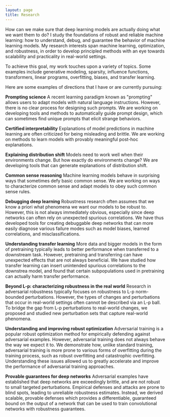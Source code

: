 ```yaml
---
layout: page
title: Research
---
```


How can we make sure that deep learning models are actually doing what we want them to do? I study  the foundations of robust and reliable machine learning: how to understand, debug, and guarantee the behavior of machine learning models. My research interests span machine learning, optimization, and robustness, in order to develop principled methods with an eye towards scalability and practicality in real-world settings. 

To achieve this goal, my work touches upon a variety of topics. Some examples include generative modeling, sparsity, influence functions, transformers, linear programs, overfitting, biases, and transfer learning. 

Here are some examples of directions that I have or are currently pursuing: 

**Prompting science** A recent learning paradigm known as "prompting" allows users to adapt models with natural language instructions. However, there is no clear process for designing such prompts. We are working on developing tools and methods to automatically guide prompt design, which can sometimes find unique prompts that elicit strange behaviors.  

**Certified interpretability** Explanations of model predictions in machine learning are often criticized for being misleading and brittle. We are working on methods to learn models with provably meaningful post-hoc explanations. 

**Explaining distribution shift** Models need to work well when their environments change. But how exactly do environments change? We are developing tools that can generate explanations of distribution shift. 

**Common sense reasoning** Machine learning models behave in surprising ways that sometimes defy basic common sense. We are working on ways to characterize common sense and adapt models to obey such common sense rules. 

**Debugging deep learning** Robustness research often assumes that we know a priori what phenomena we want our models to be robust to. However, this is not always immediately obvious, especially since deep networks can often rely on unexpected spurious correlations. We have thus developed tools for creating debuggable deep networks that can more easily diagnose various failure modes such as model biases, learned correlations, and misclassifications. 

**Understanding transfer learning** More data and bigger models in the form of pretraining typically leads to better performance when transferred to a downstream task. However, pretraining and transferring can have unexpected effects that are not always beneficial. We have studied how transfer learning can insert unintended spurious correlations to the downstrea model, and found that certain subpopulations used in pretraining can actually harm transfer performance. 

**Beyond L-p: characterizing robustness in the real world** Research in adversarial robustness typically focuses on robustness to L-p norm-bounded perturbations. However, the types of changes and perturbations that occur in real-world settings often cannot be described via an L-p ball. To bridge the gap from L-p perturbations to real-world changes, we proposed and studied new perturbation sets that capture real-world phenomena. 

**Understanding and improving robust optimization** Adversarial training is a popular robust optimization method for empirically defending against adversarial examples. However, adversarial training does not always behave the way we expect it to. We demonstrate how, unlike standard training, adversarial training is more prone to various forms of overfitting during the training process, such as robust overfitting and catastrophic overfitting. Understanding these issues allowed us to greatly accelerate and improve the performance of adversarial training approaches. 

**Provable guarantees for deep networks** Adversarial examples have established that deep networks are exceedingly brittle, and are not robust to small targeted perturbations. Empirical defenses and attacks are prone to blind spots, leading to unreliable robustness estimates. Instead, we derived scalable, provable defenses which provides a differentiable, guaranteed bound on the output of a network that can be used to train convolutional networks with robustness guarantees. 